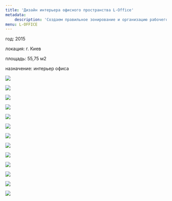 ```yaml
---
title: 'Дизайн интерьера офисного пространства L-Office'
metadata:
    description: 'Создаем правильное зонирование и организацию рабочего процесса и отдыха в офисе. Современный взгляд на офисное пространство.'
menu: L-OFFICE
---
```


<div class="project-description">
<p>год: 2015</p>
<p>локация: г. Киев</p>
<p>площадь: 55,75 м2</p>
<p>назначение: интерьер офиса</p>
</div>

<div class="clearfix"></div>
<div id="project-images" class="owl-carousel owl-theme" markdown="1">

![](L_Office_OF_5.jpg)

![](L_Office_OF_4.jpg)

![](L_Office_OF_1.jpg)

![](L_Office_OF_3.jpg)

![](L_Office_OF_6.jpg)

![](L_Office_OF_8.jpg)

![](L_Office_OF_2.jpg)
    
![](L_Office_OF_7.jpg)
    
![](L_Office_OF_9.jpg)
    
![](L_Office_SU_var_1_%281%29.jpg)
    
![](L_Office_SU_var_1_%284%29.jpg)
    
![](L_Office_SU_var_1_%285%29.jpg)
    
![](L_Office_SU_var_1_%286%29.jpg)

</div>